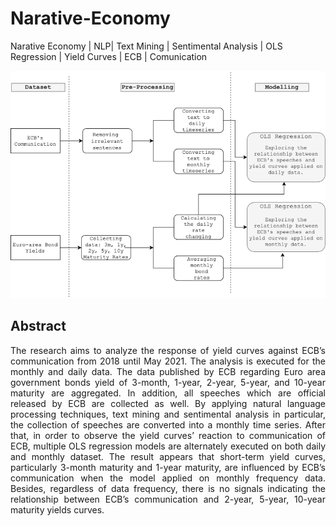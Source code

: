 # Narative-Economy
Narative Economy | NLP| Text Mining | Sentimental Analysis | OLS Regression | Yield Curves | ECB | Comunication

 ![text](https://github.com/jyanqa/Narative-Economy/blob/main/report/Diagram.png)

## Abstract

<p align="justify"> The research aims to analyze the response of yield curves against ECB’s communication from 2018 until May 2021. The analysis is executed for the monthly and daily data. The data published by ECB regarding Euro area government bonds yield of 3-month, 1-year, 2-year, 5-year, and 10-year maturity are aggregated. In addition, all speeches which are official released by ECB are collected as well. By applying natural language processing techniques, text mining and sentimental analysis in particular, the collection of speeches are converted into a monthly time series. After that, in order to observe the yield curves’ reaction to communication of ECB, multiple OLS regression models are alternately executed on both daily and monthly dataset. The result appears that short-term yield curves, particularly 3-month maturity and 1-year maturity, are influenced by ECB’s communication when the model applied on monthly frequency data. Besides, regardless of data frequency, there is no signals indicating the relationship between ECB’s communication and 2-year, 5-year, 10-year maturity yields curves. </p>

